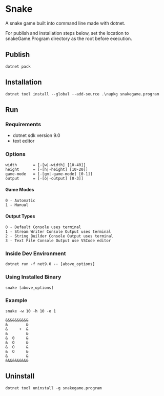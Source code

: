 # Snake

A snake game built into command line made with dotnet.

For publish and installation steps below, set the location to snakeGame.Program directory as the root before execution.

## Publish

```
dotnet pack
```

## Installation

```
dotnet tool install --global --add-source .\nupkg snakegame.program
```

## Run

### Requirements

- dotnet sdk version 9.0
- text editor

### Options

```
width       = [-[w|-width] [10-40]]
height      = [-[h|-height] [10-20]]
game-mode   = [-[gm|-game-mode] [0-1]]
output      = [-[o|-output] [0-3]]
```

#### Game Modes

```
0 - Automatic
1 - Manual
```

#### Output Types

```
0 - Default Console uses terminal
1 - Stream Writer Console Output uses terminal
2 - String Builder Console Output uses terminal
3 - Text File Console Output use VSCode editor
```

### Inside Dev Environment

```
dotnet run -f net9.0 -- [above_options]
```

### Using Installed Binary

```
snake [above_options]
```

### Example

```
snake -w 10 -h 10 -o 1
```

```
&&&&&&&&&&
&        &
&     +  &
&        &
&  0     &
&  O     &
&  O     &
&  O     &
&        &
&&&&&&&&&&
```

## Uninstall

```
dotnet tool uninstall -g snakegame.program
```
